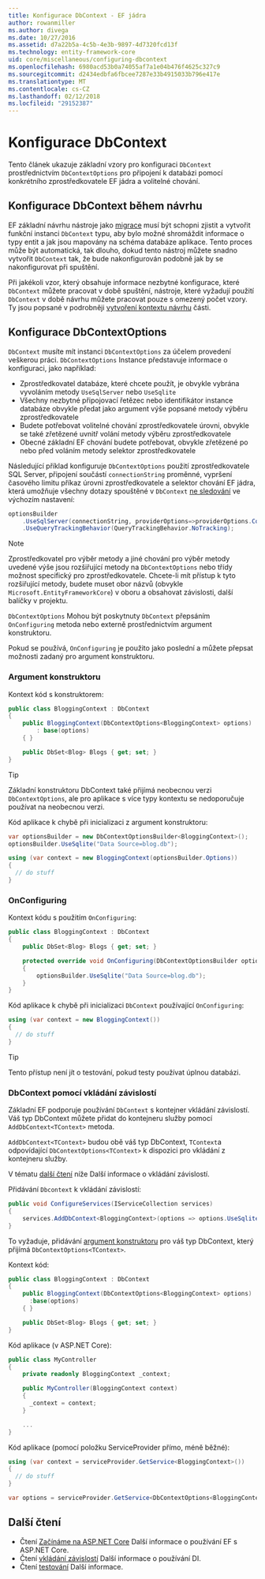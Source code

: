 ```yaml
---
title: Konfigurace DbContext - EF jádra
author: rowanmiller
ms.author: divega
ms.date: 10/27/2016
ms.assetid: d7a22b5a-4c5b-4e3b-9897-4d7320fcd13f
ms.technology: entity-framework-core
uid: core/miscellaneous/configuring-dbcontext
ms.openlocfilehash: 6980acd53b0a74055af7a1e04b476f4625c327c9
ms.sourcegitcommit: d2434edbfa6fbcee7287e33b4915033b796e417e
ms.translationtype: MT
ms.contentlocale: cs-CZ
ms.lasthandoff: 02/12/2018
ms.locfileid: "29152387"
---
```

# <a name="configuring-a-dbcontext"></a>Konfigurace DbContext

Tento článek ukazuje základní vzory pro konfiguraci `DbContext` prostřednictvím `DbContextOptions` pro připojení k databázi pomocí konkrétního zprostředkovatele EF jádra a volitelné chování.

## <a name="design-time-dbcontext-configuration"></a>Konfigurace DbContext během návrhu

EF základní návrhu nástroje jako [migrace](xref:core/managing-schemas/migrations/index) musí být schopni zjistit a vytvořit funkční instanci `DbContext` typu, aby bylo možné shromáždit informace o typy entit a jak jsou mapovány na schéma databáze aplikace. Tento proces může být automatická, tak dlouho, dokud tento nástroj můžete snadno vytvořit `DbContext` tak, že bude nakonfigurován podobně jak by se nakonfigurovat při spuštění.

Při jakékoli vzor, který obsahuje informace nezbytné konfigurace, které `DbContext` můžete pracovat v době spuštění, nástroje, které vyžadují použití `DbContext` v době návrhu můžete pracovat pouze s omezený počet vzory. Ty jsou popsané v podrobněji [vytvoření kontextu návrhu](xref:core/miscellaneous/cli/dbcontext-creation) části.

## <a name="configuring-dbcontextoptions"></a>Konfigurace DbContextOptions

`DbContext` musíte mít instanci `DbContextOptions` za účelem provedení veškerou práci. `DbContextOptions` Instance představuje informace o konfiguraci, jako například:

- Zprostředkovatel databáze, které chcete použít, je obvykle vybrána vyvoláním metody `UseSqlServer` nebo `UseSqlite`
- Všechny nezbytné připojovací řetězec nebo identifikátor instance databáze obvykle předat jako argument výše popsané metody výběru zprostředkovatele
- Budete potřebovat volitelné chování zprostředkovatele úrovni, obvykle se také zřetězené uvnitř volání metody výběru zprostředkovatele
- Obecné základní EF chování budete potřebovat, obvykle zřetězené po nebo před voláním metody selektor zprostředkovatele

Následující příklad konfiguruje `DbContextOptions` použití zprostředkovatele SQL Server, připojení součástí `connectionString` proměnné, vypršení časového limitu příkaz úrovni zprostředkovatele a selektor chování EF jádra, která umožňuje všechny dotazy spouštěné v `DbContext` [ne sledování](xref:core/querying/tracking#no-tracking-queries) ve výchozím nastavení:

``` csharp
optionsBuilder
    .UseSqlServer(connectionString, providerOptions=>providerOptions.CommandTimeout(60))
    .UseQueryTrackingBehavior(QueryTrackingBehavior.NoTracking);
```

> [!NOTE]  
> Zprostředkovatel pro výběr metody a jiné chování pro výběr metody uvedené výše jsou rozšiřující metody na `DbContextOptions` nebo třídy možnost specifický pro zprostředkovatele. Chcete-li mít přístup k tyto rozšiřující metody, budete muset obor názvů (obvykle `Microsoft.EntityFrameworkCore`) v oboru a obsahovat závislosti, další balíčky v projektu.

`DbContextOptions` Mohou být poskytnuty `DbContext` přepsáním `OnConfiguring` metoda nebo externě prostřednictvím argument konstruktoru.

Pokud se používá, `OnConfiguring` je použito jako poslední a můžete přepsat možnosti zadaný pro argument konstruktoru.

### <a name="constructor-argument"></a>Argument konstruktoru

Kontext kód s konstruktorem:

``` csharp
public class BloggingContext : DbContext
{
    public BloggingContext(DbContextOptions<BloggingContext> options)
        : base(options)
    { }

    public DbSet<Blog> Blogs { get; set; }
}
```

> [!TIP]  
> Základní konstruktoru DbContext také přijímá neobecnou verzi `DbContextOptions`, ale pro aplikace s více typy kontextu se nedoporučuje používat na neobecnou verzi.

Kód aplikace k chybě při inicializaci z argument konstruktoru:

``` csharp
var optionsBuilder = new DbContextOptionsBuilder<BloggingContext>();
optionsBuilder.UseSqlite("Data Source=blog.db");

using (var context = new BloggingContext(optionsBuilder.Options))
{
  // do stuff
}
```

### <a name="onconfiguring"></a>OnConfiguring

Kontext kódu s použitím `OnConfiguring`:

``` csharp
public class BloggingContext : DbContext
{
    public DbSet<Blog> Blogs { get; set; }

    protected override void OnConfiguring(DbContextOptionsBuilder optionsBuilder)
    {
        optionsBuilder.UseSqlite("Data Source=blog.db");
    }
}
```

Kód aplikace k chybě při inicializaci `DbContext` používající `OnConfiguring`:

``` csharp
using (var context = new BloggingContext())
{
  // do stuff
}
```

> [!TIP]
> Tento přístup není jít o testování, pokud testy používat úplnou databázi.

### <a name="using-dbcontext-with-dependency-injection"></a>DbContext pomocí vkládání závislostí

Základní EF podporuje používání `DbContext` s kontejner vkládání závislostí. Váš typ DbContext můžete přidat do kontejneru služby pomocí `AddDbContext<TContext>` metoda.

`AddDbContext<TContext>` budou obě váš typ DbContext, `TContext`a odpovídající `DbContextOptions<TContext>` k dispozici pro vkládání z kontejneru služby.

V tématu [další čtení](#more-reading) níže Další informace o vkládání závislostí.

Přidávání `Dbcontext` k vkládání závislostí:

``` csharp
public void ConfigureServices(IServiceCollection services)
{
    services.AddDbContext<BloggingContext>(options => options.UseSqlite("Data Source=blog.db"));
}
```

To vyžaduje, přidávání [argument konstruktoru](#constructor-argument) pro váš typ DbContext, který přijímá `DbContextOptions<TContext>`.

Kontext kód:

``` csharp
public class BloggingContext : DbContext
{
    public BloggingContext(DbContextOptions<BloggingContext> options)
      :base(options)
    { }

    public DbSet<Blog> Blogs { get; set; }
}
```

Kód aplikace (v ASP.NET Core):

``` csharp
public class MyController
{
    private readonly BloggingContext _context;

    public MyController(BloggingContext context)
    {
      _context = context;
    }

    ...
}
```

Kód aplikace (pomocí položku ServiceProvider přímo, méně běžné):

``` csharp
using (var context = serviceProvider.GetService<BloggingContext>())
{
  // do stuff
}

var options = serviceProvider.GetService<DbContextOptions<BloggingContext>>();
```

## <a name="more-reading"></a>Další čtení

* Čtení [Začínáme na ASP.NET Core](../get-started/aspnetcore/index.md) Další informace o používání EF s ASP.NET Core.
* Čtení [vkládání závislostí](https://docs.microsoft.com/aspnet/core/fundamentals/dependency-injection) Další informace o používání DI.
* Čtení [testování](testing/index.md) Další informace.
